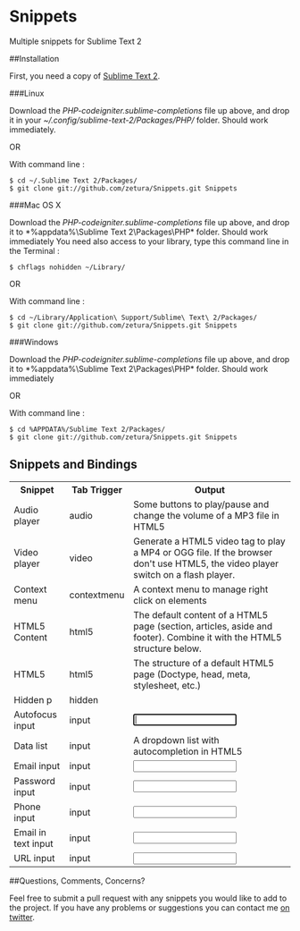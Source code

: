 Snippets
========

Multiple snippets for Sublime Text 2

##Installation

First, you need a copy of [Sublime Text 2].

###Linux

Download the *PHP-codeigniter.sublime-completions* file up above, and drop it in your *~/.config/sublime-text-2/Packages/PHP/* folder. Should work immediately.

OR

With command line :

    $ cd ~/.Sublime Text 2/Packages/
    $ git clone git://github.com/zetura/Snippets.git Snippets

###Mac OS X

Download the *PHP-codeigniter.sublime-completions* file up above, and drop it to *%appdata%\Sublime Text 2\Packages\PHP\* folder. Should work immediately
You need also access to your library, type this command line in the Terminal :

    $ chflags nohidden ~/Library/

OR

With command line :

    $ cd ~/Library/Application\ Support/Sublime\ Text\ 2/Packages/
    $ git clone git://github.com/zetura/Snippets.git Snippets

###Windows

Download the *PHP-codeigniter.sublime-completions* file up above, and drop it to *%appdata%\Sublime Text 2\Packages\PHP\* folder. Should work immediately

OR

With command line :

    $ cd %APPDATA%/Sublime Text 2/Packages/
    $ git clone git://github.com/zetura/Snippets.git Snippets

## Snippets and Bindings

<table>
  <tr>
    <th>Snippet</th>
    <th>Tab Trigger</th>
    <th>Output</th>
  </tr>
  <tr>
    <td>Audio player</td>
    <td>audio</td>
    <td>Some buttons to play/pause and change the volume of a MP3 file in HTML5</td>
  </tr>
  <tr>
    <td>Video player</td>
    <td>video</td>
    <td>Generate a HTML5 video tag to play a MP4 or OGG file. If the browser don't use HTML5, the video player switch on a flash player.</td>
  </tr>
  <tr>
    <td>Context menu</td>
    <td>contextmenu</td>
    <td>A context menu to manage right click on elements</td>
  </tr>
  <tr>
    <td>HTML5 Content</td>
    <td>html5</td>
    <td>The default content of a HTML5 page (section, articles, aside and footer). Combine it with the HTML5 structure below.</td>
  </tr>
  <tr>
    <td>HTML5</td>
    <td>html5</td>
    <td>The structure of a default HTML5 page (Doctype, head, meta, stylesheet, etc.)</td>
  </tr>
  <tr>
    <td>Hidden p</td>
    <td>hidden</td>
    <td><p hidden>You can't see this text</p></td>
  </tr>
  <tr>
    <td>Autofocus input</td>
    <td>input</td>
    <td><input autofocus="autofocus" /></td>
  </tr>
  <tr>
    <td>Data list</td>
    <td>input</td>
    <td>A dropdown list with autocompletion in HTML5</td>
  </tr>
  <tr>
    <td>Email input</td>
    <td>input</td>
    <td><input type="email" pattern="[^ @]*@[^ @]*" value=""></td>
  </tr>
  <tr>
    <td>Password input</td>
    <td>input</td>
    <td><input title="at least eight symbols containing at least one number, one lower, and one upper letter" type="text" pattern="(?=.*\d)(?=.*[a-z])(?=.*[A-Z]).{8,}" required /></td>
  </tr>
  <tr>
    <td>Phone input</td>
    <td>input</td>
    <td><input type="text" required pattern="(\+?\d[- .]*){7,13}" title="international, national or local phone number"/></td>
  </tr>
  <tr>
    <td>Email in text input</td>
    <td>input</td>
    <td><input type="text" title="email" required pattern="[^@]+@[^@]+\.[a-zA-Z]{2,6}" /></td>
  </tr>
  <tr>
    <td>URL input</td>
    <td>input</td>
    <td><input type="url" value=""></td>
  </tr>
</table>

##Questions, Comments, Concerns?

Feel free to submit a pull request with any snippets you would like to add to the project. If you have any problems or suggestions you can contact me [on twitter](https://twitter.com/regislutter).

[Sublime Text 2]: http://www.sublimetext.com/2
